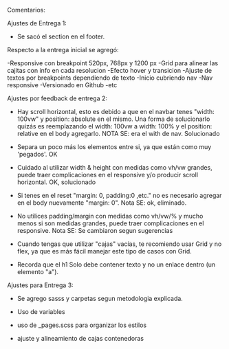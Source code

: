 Comentarios:

Ajustes de Entrega 1:
- Se sacó el section en el footer.

Respecto a la entrega inicial se agregó:

-Responsive con breakpoint 520px, 768px y 1200 px
-Grid para alinear las cajitas con info en cada resolucion
-Efecto hover y transicion
-Ajuste de textos por breakpoints dependiendo de texto
-Inicio cubriendo nav
-Nav responsive
-Versionado en Github
-etc

Ajustes por feedback de entrega 2:

- Hay scroll horizontal, esto es debido a que en el navbar tenes "width: 100vw" y position: absolute en el mismo. Una forma de solucionarlo quizás es reemplazando el width: 100vw a width: 100% y el position: relative en el body agregarlo.
NOTA SE: era el with de nav. Solucionado

- Separa un poco más los elementos entre si, ya que están como muy 'pegados'. OK

- Cuidado al utilizar width & height con medidas como vh/vw grandes, puede traer complicaciones en el responsive y/o producir scroll horizontal. OK, solucionado

- Si tenes en el reset "margin: 0, padding:0 ,etc." no es necesario agregar en el body nuevamente "margin: 0".
Nota SE: ok, eliminado.

- No utilices padding/margin con medidas como vh/vw/% y mucho menos si son medidas grandes, puede traer complicaciones en el responsive.
Nota SE: Se cambiaron segun sugerencias

- Cuando tengas que utilizar "cajas" vacías, te recomiendo usar Grid y no flex, ya que es más fácil manejar este tipo de casos con Grid.

- Recorda que el h1 Solo debe contener texto y no un enlace dentro (un elemento "a").

Ajustes para Entrega 3:

- Se agrego sasss y carpetas segun metodologia explicada.

- Uso de variables

- uso de _pages.scss para organizar los estilos

- ajuste y alineamiento de cajas contenedoras